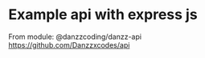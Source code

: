 # Example api with express js
From module: @danzzcoding/danzz-api
https://github.com/Danzzxcodes/api
